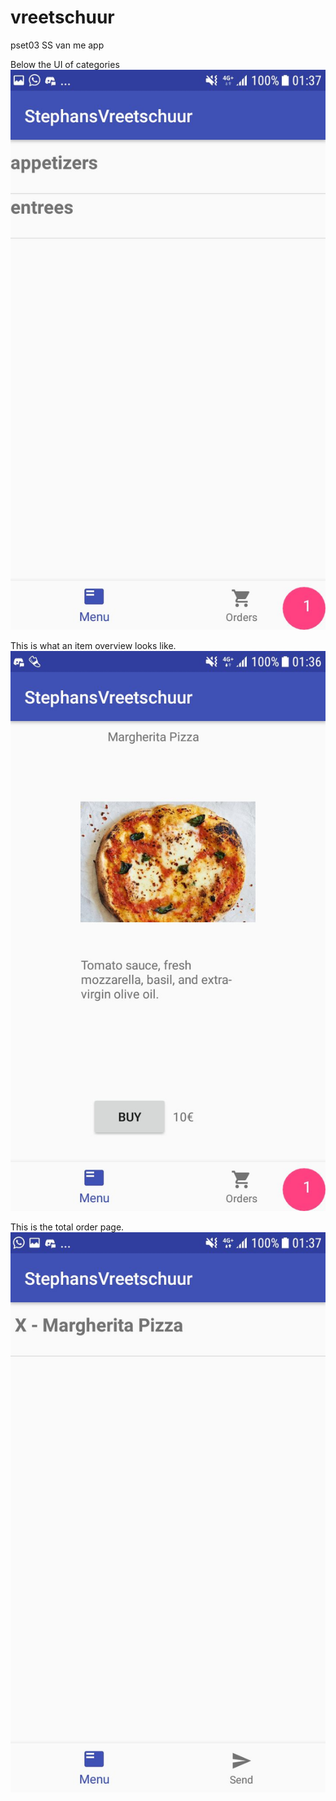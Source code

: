 # vreetschuur
pset03
SS van me app

Below the UI of categories
![alt text](https://github.com/maaker48/vreetschuur/blob/master/doc/Cat.jpeg)  
  
This is what an item overview looks like.
![alt text](https://github.com/maaker48/vreetschuur/blob/master/doc/Desc.jpeg)  
  
This is the total order page.
![alt text](https://github.com/maaker48/vreetschuur/blob/master/doc/order.jpeg)  
